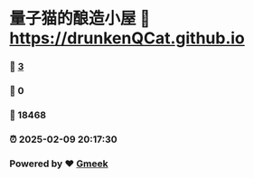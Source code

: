 # 量子猫的酿造小屋 :link: https://drunkenQCat.github.io 
### :page_facing_up: [3](https://drunkenQCat.github.io/tag.html) 
### :speech_balloon: 0 
### :hibiscus: 18468 
### :alarm_clock: 2025-02-09 20:17:30 
### Powered by :heart: [Gmeek](https://github.com/Meekdai/Gmeek)
